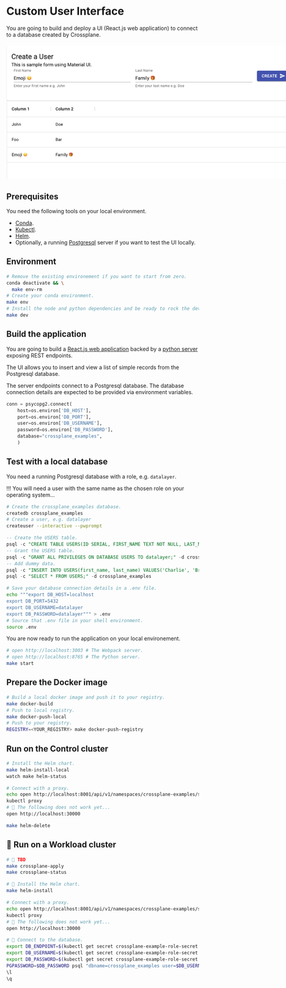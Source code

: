 # Custom User Interface

You are going to build and deploy a UI (React.js web application) to connect to a database created by Crossplane.

<img src="./../res/users.png" style="max-width: 800px"/>

## Prerequisites

You need the following tools on your local environment.

- [Conda](https://docs.conda.io/en/latest/miniconda.html).
- [Kubectl](https://kubernetes.io/docs/tasks/tools).
- [Helm](https://helm.sh).
- Optionally, a running [Postgresql](https://www.postgresql.org) server if you want to test the UI locally.

## Environment

```bash
# Remove the existing environement if you want to start from zero.
conda deactivate && \
  make env-rm
# Create your conda environment.
make env
# Install the node and python dependencies and be ready to rock the dev.
make dev
```

## Build the application

You are going to build a [React.js web application](./../src) backed by a [python server](./../crossplane_examples) exposing REST endpoints.

The UI allows you to insert and view a list of simple records from the Postgresql database.

The server endpoints connect to a Postgresql database. The database connection details are expected to be provided via environment variables.

```python
conn = psycopg2.connect(
    host=os.environ['DB_HOST'],
    port=os.environ['DB_PORT'],
    user=os.environ['DB_USERNAME'],
    password=os.environ['DB_PASSWORD'],
    database="crossplane_examples",
    )
```

## Test with a local database

You need a running Postgresql database with a role, e.g. `datalayer`.

!!! You will need a user with the same name as the chosen role on your operating system...

```bash
# Create the crossplane_examples database.
createdb crossplane_examples
# Create a user, e.g. datalayer
createuser --interactive --pwprompt
```

```sql
-- Create the USERS table.
psql -c "CREATE TABLE USERS(ID SERIAL, FIRST_NAME TEXT NOT NULL, LAST_NAME TEXT NOT NULL);" -d crossplane_examples
-- Grant the USERS table.
psql -c "GRANT ALL PRIVILEGES ON DATABASE USERS TO datalayer;" -d crossplane_examples
-- Add dummy data.
psql -c "INSERT INTO USERS(first_name, last_name) VALUES('Charlie', 'Brown');" -d crossplane_examples
psql -c "SELECT * FROM USERS;" -d crossplane_examples
```

```bash
# Save your database connection details in a .env file.
echo """export DB_HOST=localhost
export DB_PORT=5432
export DB_USERNAME=datalayer
export DB_PASSWORD=datalayer""" > .env
# Source that .env file in your shell environment.
source .env
```

You are now ready to run the application on your local environement.

```bash
# open http://localhost:3003 # The Webpack server.
# open http://localhost:8765 # The Python server.
make start
```

## Prepare the Docker image

```bash
# Build a local docker image and push it to your registry.
make docker-build
# Push to local registry.
make docker-push-local
# Push to your registry.
REGISTRY=<YOUR_REGISTRY> make docker-push-registry
```

## Run on the Control cluster

```bash
# Install the Helm chart.
make helm-install-local
watch make helm-status
```

```bash
# Connect with a proxy.
echo open http://localhost:8001/api/v1/namespaces/crossplane-examples/services/http:crossplane-examples-service:8765/proxy/
kubectl proxy
# 🚧 The following does not work yet...
open http://localhost:30000
```

```bash
make helm-delete
```

## 🚧 Run on a Workload cluster

```bash
# 🚧 TBD
make crossplane-apply
make crossplane-status
```

```bash
# 🚧 Install the Helm chart.
make helm-install
```

```bash
# Connect with a proxy.
echo open http://localhost:8001/api/v1/namespaces/crossplane-examples/services/http:crossplane-examples-service:8765/proxy/
kubectl proxy
# 🚧 The following does not work yet...
open http://localhost:30000
```

```bash
# 🚧 Connect to the database.
export DB_ENDPOINT=$(kubectl get secret crossplane-example-role-secret -n crossplane-examples -o jsonpath='{.data.endpoint}' | base64 --decode)
export DB_USERNAME=$(kubectl get secret crossplane-example-role-secret -n crossplane-examples -o jsonpath='{.data.username}' | base64 --decode)
export DB_PASSWORD=$(kubectl get secret crossplane-example-role-secret -n crossplane-examples -o jsonpath='{.data.password}' | base64 --decode)
PGPASSWORD=$DB_PASSWORD psql "dbname=crossplane_examples user=$DB_USERNAME hostaddr=$DB_ENDPOINT"
\l
\q
```
